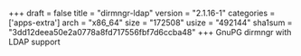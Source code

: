 +++
draft = false
title = "dirmngr-ldap"
version = "2.1.16-1"
categories = ['apps-extra']
arch = "x86_64"
size = "172508"
usize = "492144"
sha1sum = "3dd12deea50e2a0778a8fd717556fbf7d6ccba48"
+++
GnuPG dirmngr with LDAP support